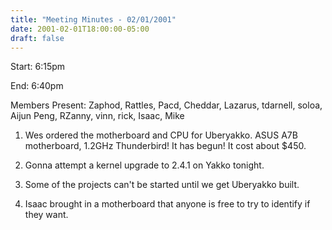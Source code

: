 ```yaml
---
title: "Meeting Minutes - 02/01/2001"
date: 2001-02-01T18:00:00-05:00
draft: false
---
```


Start:  6:15pm </p><p>
End:  6:40pm </p><p>
Members Present: Zaphod, Rattles, Pacd, Cheddar, Lazarus, tdarnell, soloa, Aijun Peng, RZanny, vinn, rick, Isaac, Mike </p><p>
1. Wes ordered the motherboard and CPU for Uberyakko.  ASUS A7B motherboard, 1.2GHz Thunderbird!  It has begun!  It cost about $450. </p><p>
2. Gonna attempt a kernel upgrade to 2.4.1 on Yakko tonight. </p><p>
3. Some of the projects can't be started until we get Uberyakko built. </p><p>
4. Isaac brought in a motherboard that anyone is free to try to identify  if they want. </p>
